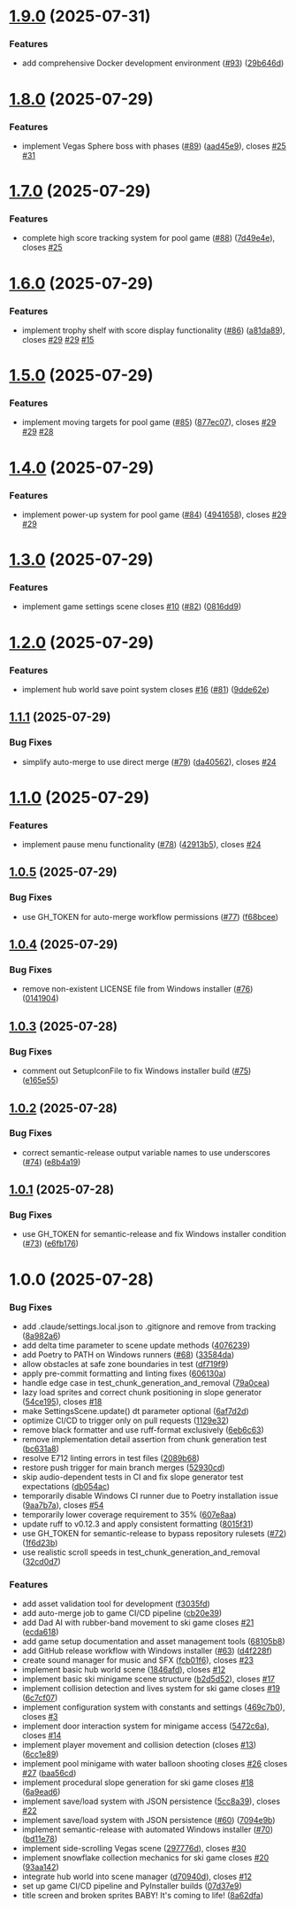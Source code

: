 # [1.9.0](https://github.com/svange/danger-rose/compare/v1.8.0...v1.9.0) (2025-07-31)


### Features

* add comprehensive Docker development environment ([#93](https://github.com/svange/danger-rose/issues/93)) ([29b646d](https://github.com/svange/danger-rose/commit/29b646d14c88edb047f1395d041ad44d3c6f69f4))

# [1.8.0](https://github.com/svange/danger-rose/compare/v1.7.0...v1.8.0) (2025-07-29)


### Features

* implement Vegas Sphere boss with phases ([#89](https://github.com/svange/danger-rose/issues/89)) ([aad45e9](https://github.com/svange/danger-rose/commit/aad45e9f8a6d9e4e8e2199d8c9a133fda930deb6)), closes [#25](https://github.com/svange/danger-rose/issues/25) [#31](https://github.com/svange/danger-rose/issues/31)

# [1.7.0](https://github.com/svange/danger-rose/compare/v1.6.0...v1.7.0) (2025-07-29)


### Features

* complete high score tracking system for pool game ([#88](https://github.com/svange/danger-rose/issues/88)) ([7d49e4e](https://github.com/svange/danger-rose/commit/7d49e4e04ee94ab8ede39c5e1ef020662e861ffe)), closes [#25](https://github.com/svange/danger-rose/issues/25)

# [1.6.0](https://github.com/svange/danger-rose/compare/v1.5.0...v1.6.0) (2025-07-29)


### Features

* implement trophy shelf with score display functionality ([#86](https://github.com/svange/danger-rose/issues/86)) ([a81da89](https://github.com/svange/danger-rose/commit/a81da894c23006d40010abf912644c35799026e2)), closes [#29](https://github.com/svange/danger-rose/issues/29) [#29](https://github.com/svange/danger-rose/issues/29) [#15](https://github.com/svange/danger-rose/issues/15)

# [1.5.0](https://github.com/svange/danger-rose/compare/v1.4.0...v1.5.0) (2025-07-29)


### Features

* implement moving targets for pool game ([#85](https://github.com/svange/danger-rose/issues/85)) ([877ec07](https://github.com/svange/danger-rose/commit/877ec0789478de6b1e4d99c469bd17c86afa9d08)), closes [#29](https://github.com/svange/danger-rose/issues/29) [#29](https://github.com/svange/danger-rose/issues/29) [#28](https://github.com/svange/danger-rose/issues/28)

# [1.4.0](https://github.com/svange/danger-rose/compare/v1.3.0...v1.4.0) (2025-07-29)


### Features

* implement power-up system for pool game ([#84](https://github.com/svange/danger-rose/issues/84)) ([4941658](https://github.com/svange/danger-rose/commit/49416587d8d5a93c7a09d2a02cb9f8faad63dbc3)), closes [#29](https://github.com/svange/danger-rose/issues/29) [#29](https://github.com/svange/danger-rose/issues/29)

# [1.3.0](https://github.com/svange/danger-rose/compare/v1.2.0...v1.3.0) (2025-07-29)


### Features

* implement game settings scene closes [#10](https://github.com/svange/danger-rose/issues/10) ([#82](https://github.com/svange/danger-rose/issues/82)) ([0816dd9](https://github.com/svange/danger-rose/commit/0816dd91c04ca4d4db56db12c53deb0615f1bfc3))

# [1.2.0](https://github.com/svange/danger-rose/compare/v1.1.1...v1.2.0) (2025-07-29)


### Features

* implement hub world save point system closes [#16](https://github.com/svange/danger-rose/issues/16) ([#81](https://github.com/svange/danger-rose/issues/81)) ([9dde62e](https://github.com/svange/danger-rose/commit/9dde62ee3b4bc5e32e787d91457298d35c4ae05f))

## [1.1.1](https://github.com/svange/danger-rose/compare/v1.1.0...v1.1.1) (2025-07-29)


### Bug Fixes

* simplify auto-merge to use direct merge ([#79](https://github.com/svange/danger-rose/issues/79)) ([da40562](https://github.com/svange/danger-rose/commit/da4056226a53404b7a95a6edd4264eaf4710dafa)), closes [#24](https://github.com/svange/danger-rose/issues/24)

# [1.1.0](https://github.com/svange/danger-rose/compare/v1.0.5...v1.1.0) (2025-07-29)


### Features

* implement pause menu functionality ([#78](https://github.com/svange/danger-rose/issues/78)) ([42913b5](https://github.com/svange/danger-rose/commit/42913b5842911159844094cd523c676235538667)), closes [#24](https://github.com/svange/danger-rose/issues/24)

## [1.0.5](https://github.com/svange/danger-rose/compare/v1.0.4...v1.0.5) (2025-07-29)


### Bug Fixes

* use GH_TOKEN for auto-merge workflow permissions ([#77](https://github.com/svange/danger-rose/issues/77)) ([f68bcee](https://github.com/svange/danger-rose/commit/f68bcee42303f2e10e1ed14f708d74a951ca8f34))

## [1.0.4](https://github.com/svange/danger-rose/compare/v1.0.3...v1.0.4) (2025-07-29)


### Bug Fixes

* remove non-existent LICENSE file from Windows installer ([#76](https://github.com/svange/danger-rose/issues/76)) ([0141904](https://github.com/svange/danger-rose/commit/01419044bde1273e37471ab08005290e2c228f37))

## [1.0.3](https://github.com/svange/danger-rose/compare/v1.0.2...v1.0.3) (2025-07-28)


### Bug Fixes

* comment out SetupIconFile to fix Windows installer build ([#75](https://github.com/svange/danger-rose/issues/75)) ([e165e55](https://github.com/svange/danger-rose/commit/e165e55648b470a56c4705373dabcf5fee1b8d5d))

## [1.0.2](https://github.com/svange/danger-rose/compare/v1.0.1...v1.0.2) (2025-07-28)


### Bug Fixes

* correct semantic-release output variable names to use underscores ([#74](https://github.com/svange/danger-rose/issues/74)) ([e8b4a19](https://github.com/svange/danger-rose/commit/e8b4a19f3897ecbc7e8b48b79fe63e8de01046f3))

## [1.0.1](https://github.com/svange/danger-rose/compare/v1.0.0...v1.0.1) (2025-07-28)


### Bug Fixes

* use GH_TOKEN for semantic-release and fix Windows installer condition ([#73](https://github.com/svange/danger-rose/issues/73)) ([e6fb176](https://github.com/svange/danger-rose/commit/e6fb1760e63e48014d0ea7e47b92d0cdfae0f73b))

# 1.0.0 (2025-07-28)


### Bug Fixes

* add .claude/settings.local.json to .gitignore and remove from tracking ([8a982a6](https://github.com/svange/danger-rose/commit/8a982a6404e1ed94916f0b27b89156dc91864692))
* add delta time parameter to scene update methods ([4076239](https://github.com/svange/danger-rose/commit/4076239b1c8d2872cd14e7a002f16023f5e7bd1b))
* add Poetry to PATH on Windows runners ([#68](https://github.com/svange/danger-rose/issues/68)) ([33584da](https://github.com/svange/danger-rose/commit/33584dad3cf0b51b99ceb65a94fb184edc469f57))
* allow obstacles at safe zone boundaries in test ([df719f9](https://github.com/svange/danger-rose/commit/df719f98f2ccff1a634c1a8bbab7dbefc9400df6))
* apply pre-commit formatting and linting fixes ([606130a](https://github.com/svange/danger-rose/commit/606130a613c6a2201dd6f3ce7dccb5e544ac3fd9))
* handle edge case in test_chunk_generation_and_removal ([79a0cea](https://github.com/svange/danger-rose/commit/79a0cea155f277321bd49b1837c382a0f1a45628))
* lazy load sprites and correct chunk positioning in slope generator ([54ce195](https://github.com/svange/danger-rose/commit/54ce195fe4177e0a50f9fe1db3409cd2d29e01a9)), closes [#18](https://github.com/svange/danger-rose/issues/18)
* make SettingsScene.update() dt parameter optional ([6af7d2d](https://github.com/svange/danger-rose/commit/6af7d2dccbc438820a28533987ae7b3898fb318b))
* optimize CI/CD to trigger only on pull requests ([1129e32](https://github.com/svange/danger-rose/commit/1129e32d6d80d4cab20e5d82405e5f9f15c821f2))
* remove black formatter and use ruff-format exclusively ([6eb6c63](https://github.com/svange/danger-rose/commit/6eb6c63120153c7ca840b22e949b25deff058394))
* remove implementation detail assertion from chunk generation test ([bc631a8](https://github.com/svange/danger-rose/commit/bc631a8612d3a586e212203b3a29c9defa353010))
* resolve E712 linting errors in test files ([2089b68](https://github.com/svange/danger-rose/commit/2089b68c8789fc1eaeb29d91de1176082b5fc5aa))
* restore push trigger for main branch merges ([52930cd](https://github.com/svange/danger-rose/commit/52930cd70369dd280ccbe6f2131ed7d2cc9dc130))
* skip audio-dependent tests in CI and fix slope generator test expectations ([db054ac](https://github.com/svange/danger-rose/commit/db054acbeec84bbd35556d65b8b37bfe359eada4))
* temporarily disable Windows CI runner due to Poetry installation issue ([9aa7b7a](https://github.com/svange/danger-rose/commit/9aa7b7a0d0ef992ebeb562b5fb81336619289dc6)), closes [#54](https://github.com/svange/danger-rose/issues/54)
* temporarily lower coverage requirement to 35% ([607e8aa](https://github.com/svange/danger-rose/commit/607e8aa4deebe8a96593891adc3baa7ff835bea4))
* update ruff to v0.12.3 and apply consistent formatting ([8015f31](https://github.com/svange/danger-rose/commit/8015f31120529cb94dfdaa69f4c07b007fd84585))
* use GH_TOKEN for semantic-release to bypass repository rulesets ([#72](https://github.com/svange/danger-rose/issues/72)) ([1f6d23b](https://github.com/svange/danger-rose/commit/1f6d23b9d1b5f31f33c261ff2bd89e2adc1b6def))
* use realistic scroll speeds in test_chunk_generation_and_removal ([32cd0d7](https://github.com/svange/danger-rose/commit/32cd0d7753e951f1cc7359bb9c603d23d93db840))


### Features

* add asset validation tool for development ([f3035fd](https://github.com/svange/danger-rose/commit/f3035fd4eb906b27286923943e798e2c42f5cdd0))
* add auto-merge job to game CI/CD pipeline ([cb20e39](https://github.com/svange/danger-rose/commit/cb20e397791cba86f66c1df2b8253c8b9309e132))
* add Dad AI with rubber-band movement to ski game closes [#21](https://github.com/svange/danger-rose/issues/21) ([ecda618](https://github.com/svange/danger-rose/commit/ecda61808ea980fce6fcd91421fda7603e495afa))
* add game setup documentation and asset management tools ([68105b8](https://github.com/svange/danger-rose/commit/68105b8ad69b949460f84aad6baeee49c7b7d747))
* add GitHub release workflow with Windows installer ([#63](https://github.com/svange/danger-rose/issues/63)) ([d4f228f](https://github.com/svange/danger-rose/commit/d4f228f5be844c549e18d43b6e63cd2771c088b5))
* create sound manager for music and SFX ([fcb01f6](https://github.com/svange/danger-rose/commit/fcb01f64da81dfb15ac4bd2e47eef617ff39da82)), closes [#23](https://github.com/svange/danger-rose/issues/23)
* implement basic hub world scene ([1846afd](https://github.com/svange/danger-rose/commit/1846afdb25fc3bcbb715d6f3158bb30e24235dcc)), closes [#12](https://github.com/svange/danger-rose/issues/12)
* implement basic ski minigame scene structure ([b2d5d52](https://github.com/svange/danger-rose/commit/b2d5d5204a1e1f90819be3638bd38a9b69411348)), closes [#17](https://github.com/svange/danger-rose/issues/17)
* implement collision detection and lives system for ski game closes [#19](https://github.com/svange/danger-rose/issues/19) ([6c7cf07](https://github.com/svange/danger-rose/commit/6c7cf0706428f71ef7c82eba2e5c5c20344ecd4d))
* implement configuration system with constants and settings ([469c7b0](https://github.com/svange/danger-rose/commit/469c7b0797ea956517588b3d66df6e66771d5b41)), closes [#3](https://github.com/svange/danger-rose/issues/3)
* implement door interaction system for minigame access ([5472c6a](https://github.com/svange/danger-rose/commit/5472c6a89534ce757793a9a16d1aec8090b38ebb)), closes [#14](https://github.com/svange/danger-rose/issues/14)
* implement player movement and collision detection (closes [#13](https://github.com/svange/danger-rose/issues/13)) ([6cc1e89](https://github.com/svange/danger-rose/commit/6cc1e890d1c71d48c5bbc2ebe8aa47b12f32ffee))
* implement pool minigame with water balloon shooting closes [#26](https://github.com/svange/danger-rose/issues/26) closes [#27](https://github.com/svange/danger-rose/issues/27) ([baa56cd](https://github.com/svange/danger-rose/commit/baa56cd9ffd1ab3b5d7747b7cd239c9252ded9ba))
* implement procedural slope generation for ski game closes [#18](https://github.com/svange/danger-rose/issues/18) ([6a9ead6](https://github.com/svange/danger-rose/commit/6a9ead60d35762a1fcce227e1a9244f026bf55df))
* implement save/load system with JSON persistence ([5cc8a39](https://github.com/svange/danger-rose/commit/5cc8a39239405bbbb83dcbeee372f1750be46fe6)), closes [#22](https://github.com/svange/danger-rose/issues/22)
* implement save/load system with JSON persistence ([#60](https://github.com/svange/danger-rose/issues/60)) ([7094e9b](https://github.com/svange/danger-rose/commit/7094e9bd3032551534e694a21e6e5c7df4a6204b))
* implement semantic-release with automated Windows installer ([#70](https://github.com/svange/danger-rose/issues/70)) ([bd11e78](https://github.com/svange/danger-rose/commit/bd11e78a42be7d92509053041539a7005b9d7dfb))
* implement side-scrolling Vegas scene ([297776d](https://github.com/svange/danger-rose/commit/297776db9c37de0e1eefe525a049b9b639b55290)), closes [#30](https://github.com/svange/danger-rose/issues/30)
* implement snowflake collection mechanics for ski game closes [#20](https://github.com/svange/danger-rose/issues/20) ([93aa142](https://github.com/svange/danger-rose/commit/93aa14215013feaa28a5b0074cfb56933e4aea05))
* integrate hub world into scene manager ([d70940d](https://github.com/svange/danger-rose/commit/d70940d3c3e7cbc19787e431c7474b8f52cb5197)), closes [#12](https://github.com/svange/danger-rose/issues/12)
* set up game CI/CD pipeline and PyInstaller builds ([07d37e9](https://github.com/svange/danger-rose/commit/07d37e98338ea4f965c02a79808af7199e3b6193))
* title screen and broken sprites BABY! It's coming to life! ([8a62dfa](https://github.com/svange/danger-rose/commit/8a62dfa680e64f00418de8c58c906fc238775371))
